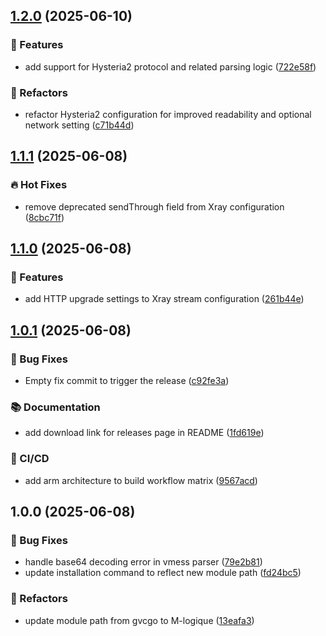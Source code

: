 ## [1.2.0](https://github.com/M-logique/vpnparser/compare/v1.1.1...v1.2.0) (2025-06-10)

### 🚀 Features

* add support for Hysteria2 protocol and related parsing logic ([722e58f](https://github.com/M-logique/vpnparser/commit/722e58fef6847b78c121c358784c1a25f9d9c185))

### 🚧 Refactors

* refactor Hysteria2 configuration for improved readability and optional network setting ([c71b44d](https://github.com/M-logique/vpnparser/commit/c71b44d2d53d94055985cd84249086d7476fb1a3))

## [1.1.1](https://github.com/M-logique/vpnparser/compare/v1.1.0...v1.1.1) (2025-06-08)

### 🔥 Hot Fixes

* remove deprecated sendThrough field from Xray configuration ([8cbc71f](https://github.com/M-logique/vpnparser/commit/8cbc71faa1a56b09957808f05ee806b6f74c4752))

## [1.1.0](https://github.com/M-logique/vpnparser/compare/v1.0.1...v1.1.0) (2025-06-08)

### 🚀 Features

* add HTTP upgrade settings to Xray stream configuration ([261b44e](https://github.com/M-logique/vpnparser/commit/261b44ec4d763429674a202786960df06d325a77))

## [1.0.1](https://github.com/M-logique/vpnparser/compare/v1.0.0...v1.0.1) (2025-06-08)

### 🐛 Bug Fixes

* Empty fix commit to trigger the release ([c92fe3a](https://github.com/M-logique/vpnparser/commit/c92fe3a2e62d2cf4835361fbf86d12f5fbf96108))

### 📚 Documentation

* add download link for releases page in README ([1fd619e](https://github.com/M-logique/vpnparser/commit/1fd619ec449074e63a08decce20094dc83252d3d))

### 🔄 CI/CD

* add arm architecture to build workflow matrix ([9567acd](https://github.com/M-logique/vpnparser/commit/9567acd0db6a003a624135167c44fb78af9c88f0))

## 1.0.0 (2025-06-08)

### 🐛 Bug Fixes

* handle base64 decoding error in vmess parser ([79e2b81](https://github.com/M-logique/vpnparser/commit/79e2b81a0817e331538b674cd802b93bc6a28f3f))
* update installation command to reflect new module path ([fd24bc5](https://github.com/M-logique/vpnparser/commit/fd24bc5ab265b4bebdb7a599e95773802cc95a0d))

### 🚧 Refactors

* update module path from gvcgo to M-logique ([13eafa3](https://github.com/M-logique/vpnparser/commit/13eafa356efed7b283ab5a19dab3c2633b92107f))
